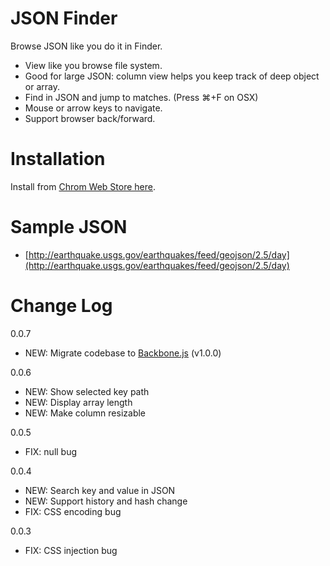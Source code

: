 # JSON Finder

Browse JSON like you do it in Finder.

* View like you browse file system.
* Good for large JSON: column view helps you keep track of deep object or array.
* Find in JSON and jump to matches. (Press ⌘+F on OSX)
* Mouse or arrow keys to navigate.
* Support browser back/forward.

# Installation

Install from [Chrom Web Store here](https://www.google.co.jp/url?sa=t&rct=j&q=&esrc=s&source=web&cd=5&cad=rja&ved=0CE8QFjAE&url=https%3A%2F%2Fchrome.google.com%2Fwebstore%2Fdetail%2Fjson-finder%2Fflhdcaebggmmpnnaljiajhihdfconkbj%3Fhl%3Den&ei=_coZUfLNLoSEkgXHw4HQAQ&usg=AFQjCNG-zm83VZeuSmSP_4D2QuA-OYkPJg&sig2=LJBlfEycUhykYqTQ5vrSYw&bvm=bv.42261806,d.dGI).

# Sample JSON

* [http://earthquake.usgs.gov/earthquakes/feed/geojson/2.5/day](http://earthquake.usgs.gov/earthquakes/feed/geojson/2.5/day)

# Change Log

0.0.7

* NEW: Migrate codebase to [Backbone.js](https://github.com/documentcloud/backbone) (v1.0.0)

0.0.6

* NEW: Show selected key path
* NEW: Display array length
* NEW: Make column resizable

0.0.5

* FIX: null bug

0.0.4

* NEW: Search key and value in JSON
* NEW: Support history and hash change
* FIX: CSS encoding bug

0.0.3

* FIX: CSS injection bug
